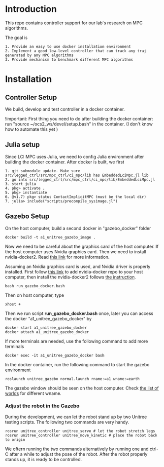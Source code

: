 # Introduction

This repo contains controller support for our lab's research on MPC algorithms. 

The goal is 

    1. Provide an easy to use docker installation environment 
    2. Implement a good low-level controller that can track any traj generated by any MPC algorithms
    3. Provide mechanism to benchmark different MPC algorithms


# Installation 

## Controller Setup
We build, develop and test controller in a docker container. 

!important: First thing you need to do after building the docker container: run "source ~/ocs2_ws/devel/setup.bash" in the container. 
(I don't know how to automate this yet )

## Julia setup
Since LCI MPC uses Julia, we need to config Julia environment after building the docker container. After docker is built, we first 

    1. git submodule update. Make sure src/legged_ctrl/src/mpc_ctrl/ci_mpc/lib has EmbeddedLciMpc.jl lib 
    2. go into src/legged_ctrl/src/mpc_ctrl/ci_mpc/lib/EmbeddedLciMpc.jl
    3. start julia 
    4. pkg> activate .
    5. pkg> instantiate 
    6. @v1.7) pkg> status ContactImplicitMPC (must be the local dir)
    7. julia> include("scripts/precompile_sysimage.jl") 

## Gazebo Setup
On the host computer, build a second docker in "gazebo_docker" folder

```shell
docker build -t a1_unitree_gazebo_image .
```

Now we need to be careful about the graphics card of the host computer. If the host computer uses Nvidia graphics card. Then we need to install nvidia-docker2. Read [this link](http://wiki.ros.org/action/login/docker/Tutorials/Hardware%20Acceleration) for more information. 

Assuming an Nvidia graphics card is used, and Nvidia driver is properly installed. First follow [this link](https://nvidia.github.io/nvidia-docker/) to add nvidia-docker repo to your host computer, then install the nvidia-docker2 follows [the instruction](https://docs.nvidia.com/datacenter/cloud-native/container-toolkit/install-guide.html#docker).

```
bash run_gazebo_docker.bash
```

Then on host computer, type
```shell
xhost + 
```
Then we run script **run_gazebo_docker.bash** once, later you can access the docker "a1_unitree_gazebo_docker" by
```shell
docker start a1_unitree_gazebo_docker
docker attach a1_unitree_gazebo_docker
```

If more terminals are needed, use the following command to add more terminals
```shell
docker exec -it a1_unitree_gazebo_docker bash
```
 
In the docker container, run the following command to start the gazebo environment 

```shell
roslaunch unitree_gazebo normal.launch rname:=a1 wname:=earth 
```

The gazebo window should be seen on the host computer. Check [the list of worlds](https://github.com/ShuoYangRobotics/unitree_ros/tree/master/unitree_gazebo/worlds) for different wname.

### Adjust the robot in the Gazebo
During the development, we can let the robot stand up by two Unitree testing scripts. The following two commands are very handy.
```shell
rosrun unitree_controller unitree_servo # let the robot stretch legs
rosrun unitree_controller unitree_move_kinetic # place the robot back to origin
```
We oftern running the two commands alternatively by running one and ctrl-C after a while to adjust the pose of the robot.
After the robot properly stands up, it is ready to be controlled. 